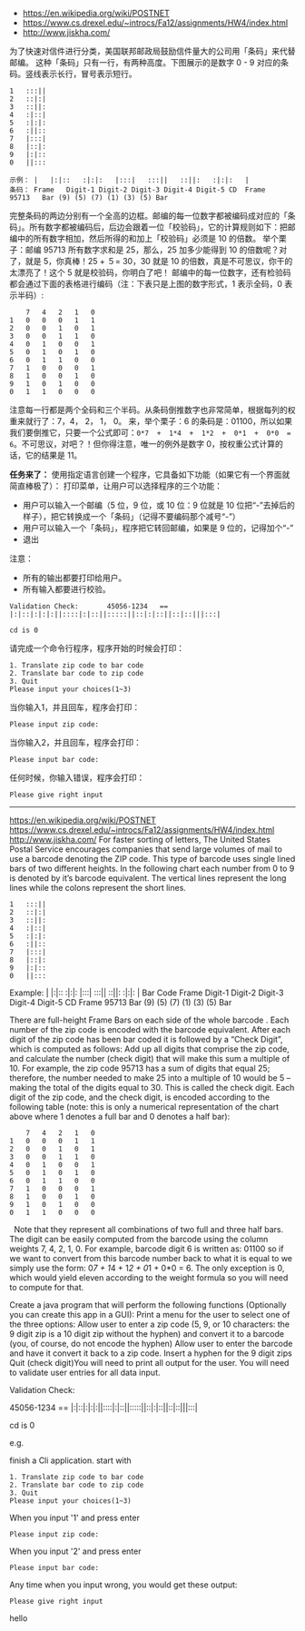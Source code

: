 * <https://en.wikipedia.org/wiki/POSTNET>
* <https://www.cs.drexel.edu/~introcs/Fa12/assignments/HW4/index.html>
* <http://www.jiskha.com/>

为了快速对信件进行分类，美国联邦邮政局鼓励信件量大的公司用「条码」来代替邮编。
这种「条码」只有一行，有两种高度。下图展示的是数字 0 - 9 对应的条码。竖线表示长行，冒号表示短行。

    1   :::||
    2   ::|:|
    3   ::||:
    4   :|::|
    5   :|:|:
    6   :||::
    7   |:::|
    8   |::|:
    9   |:|::
    0   ||:::

```
示例： |   |:|::   :|:|:   |:::|   :::||   ::||:   :|:|:   |
条码： Frame   Digit-1 Digit-2 Digit-3 Digit-4 Digit-5 CD  Frame
95713   Bar (9) (5) (7) (1) (3) (5) Bar
```
完整条码的两边分别有一个全高的边框。邮编的每一位数字都被编码成对应的「条码」。所有数字都被编码后，后边会跟着一位「校验码」，它的计算规则如下：把邮编中的所有数字相加，然后所得的和加上「校验码」必须是 10 的倍数。
举个栗子：邮编 95713 所有数字求和是 25，那么，25 加多少能得到 10 的倍数呢？对了，就是 5，你真棒！25 + ５= 30，30 就是 10 的倍数，真是不可思议，你干的太漂亮了！这个 5 就是校验码，你明白了吧！
邮编中的每一位数字，还有检验码都会通过下面的表格进行编码（注：下表只是上图的数字形式，1 表示全码，0 表示半码）:

        7   4   2   1   0
    1   0   0   0   1   1
    2   0   0   1   0   1
    3   0   0   1   1   0
    4   0   1   0   0   1
    5   0   1   0   1   0
    6   0   1   1   0   0
    7   1   0   0   0   1
    8   1   0   0   1   0
    9   1   0   1   0   0
    0   1   1   0   0   0

注意每一行都是两个全码和三个半码。从条码倒推数字也非常简单，根据每列的权重来就行了：7，4， 2， 1， 0。
来，举个栗子：6 的条码是：01100，所以如果我们要倒推它，只要一个公式即可：`0*7  +  1*4  +  1*2  +  0*1  +  0*0  =  6`。不可思议，对吧？！但你得注意，唯一的例外是数字 0，按权重公式计算的话，它的结果是 11。

**任务来了：**
使用指定语言创建一个程序，它具备如下功能（如果它有一个界面就简直棒极了）：
打印菜单，让用户可以选择程序的三个功能：
* 用户可以输入一个邮编（5 位，9 位，或 10 位：9 位就是 10 位把“-”去掉后的样子），把它转换成一个「条码」（记得不要编码那个减号“-”）
* 用户可以输入一个「条码」，程序把它转回邮编，如果是 9 位的，记得加个“-”
* 退出

注意：
* 所有的输出都要打印给用户。
* 所有输入都要进行校验。
```
Validation Check:       45056-1234   ==   |:|::|:|:|:||::::|:|::||:::::||::|:|::||::|::|||:::|

cd is 0
```

请完成一个命令行程序，程序开始的时候会打印：

    1. Translate zip code to bar code
    2. Translate bar code to zip code
    3. Quit
    Please input your choices(1~3)

当你输入1，并且回车，程序会打印：

    Please input zip code:

当你输入2，并且回车，程序会打印：

    Please input bar code:
    
任何时候，你输入错误，程序会打印：

    Please give right input
  
---

https://en.wikipedia.org/wiki/POSTNET
https://www.cs.drexel.edu/~introcs/Fa12/assignments/HW4/index.html
http://www.jiskha.com/
For faster sorting of letters, The United States Postal Service encourages companies that send large volumes of mail to use a barcode denoting the ZIP code.  This type of barcode uses single lined bars of two different heights.  In the following chart each number from 0 to 9 is denoted by it’s barcode equivalent.  The vertical lines represent the long lines while the colons represent the short lines.

    1   :::||
    2   ::|:|
    3   ::||:
    4   :|::|
    5   :|:|:
    6   :||::
    7   |:::|
    8   |::|:
    9   |:|::
    0   ||:::

Example:    |   |:|::   :|:|:   |:::|   :::||   ::||:   :|:|:   |
Bar Code    Frame   Digit-1 Digit-2 Digit-3 Digit-4 Digit-5 CD  Frame
95713   Bar (9) (5) (7) (1) (3) (5) Bar

There are full-height Frame Bars on each side of the whole barcode .  Each number of the zip code is encoded with the barcode equivalent.  After each digit of the zip code has been bar coded it is followed by a “Check Digit”, which is computed as follows: Add up all digits that comprise the zip code, and calculate the number (check digit) that will make this sum a multiple of 10.  For example, the zip code 95713 has a sum of digits that equal 25; therefore, the number needed to make 25 into a multiple of 10 would be 5 – making the total of the digits equal to 30.  This is called the check digit.  Each digit of the zip code, and the check digit, is encoded according to the following table (note: this is only a numerical representation of the chart above where 1 denotes a full bar and 0 denotes a half bar):
 
        7   4   2   1   0
    1   0   0   0   1   1
    2   0   0   1   0   1
    3   0   0   1   1   0
    4   0   1   0   0   1
    5   0   1   0   1   0
    6   0   1   1   0   0
    7   1   0   0   0   1
    8   1   0   0   1   0
    9   1   0   1   0   0
    0   1   1   0   0   0
 
Note that they represent all combinations of two full and three half bars.  The digit can be easily computed from the barcode using the column weights 7, 4, 2, 1, 0.  For example, barcode digit 6 is written as: 01100 so if we want to convert from this barcode number back to what it is equal to we simply use the form: 0*7  +  1*4  +  1*2  +  0*1  +  0*0  =  6.  The only exception is 0, which would yield eleven according to the weight formula so you will need to compute for that.

Create a java program that will perform the following functions (Optionally you can create this app in a GUI):
Print a menu for the user to select one of the three options:
Allow user to enter a zip code (5, 9, or 10 characters: the 9 digit zip is a 10 digit zip without the hyphen) and convert it to a barcode (you, of course, do not encode the hyphen)
Allow user to enter the barcode and have it convert it back to a zip code.  Insert a hyphen for the 9 digit zips
Quit
(check digit)You will need to print all output for the user.
You will need to validate user entries for all data input.


Validation Check:       

45056-1234   ==   |:|::|:|:|:||::::|:|::||:::::||::|:|::||::|::|||:::|

cd is 0


e.g.

finish a Cli application. start with

    1. Translate zip code to bar code
    2. Translate bar code to zip code
    3. Quit
    Please input your choices(1~3)

When you input '1' and press enter

    Please input zip code:


When you input '2' and press enter

    Please input bar code:
    
Any time when you input wrong, you would get these output:
    
    Please give right input
hello
